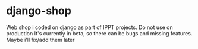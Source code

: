 # django-shop
Web shop i coded on django as part of IPPT projects. Do not use on production
It's currently in beta, so there can be bugs and missing features. Maybe i'll fix/add them later
